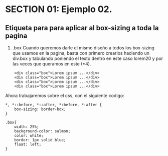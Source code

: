 # SECTION 01: Ejemplo 02. 
## Etiqueta para para aplicar al box-sizing a toda la pagina
1. .box
Cuando queremos darle el mismo diseño a todos los box-sizing que usamos en la pagina, basta con 
primero crearlos haciendo un div.box y tabulando poniendo el texto dentro en este caso lorem20 y 
por las veces que queramos en este (*4).
```
    <div class="box">Lorem ipsum ...</div>
    <div class="box">Lorem ipsum ...</div>
    <div class="box">Lorem ipsum ...</div>
    <div class="box">Lorem ipsum ...</div>

```
Ahora trabajaremos sobre el css, con el siguiente codigo:
```
*, *::before, *::after, *:before, *:after {
    box-sizing: border-box;
}

.box{
    width: 25%;
    background-color: salmon;
    color: white;
    border: 1px solid blue; 
    float: left;
}
```